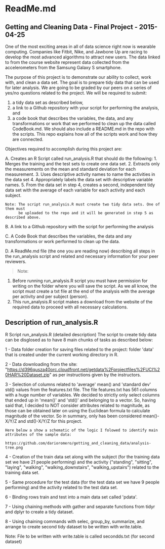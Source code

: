 # ReadMe.md

## Getting and Cleaning Data - Final Project - 2015-04-25

One of the most exciting areas in all of data science right now is wearable computing. Companies like Fitbit, 
Nike, and Jawbone Up are racing to develop the most advanced algorithms to attract new users. The data linked 
to from the course website represent data collected from the accelerometers from the Samsung Galaxy S smartphone.

The purpose of this project is to demonstrate our ability to collect, work with, and clean a data set. The goal is
to prepare tidy data that can be used for later analysis. We are going to be graded by our peers on a series of 
yes/no questions related to the project. We will be required to submit: 
1) a tidy data set as described below, 
2) a link to a Github repository with your script for performing the analysis, and 
3) a code book that describes the variables, the data, and any transformations or work that we performed to 
   clean up the data called CodeBook.md. We should also include a README.md in the repo with the scripts. 
   This repo explains how all of the scripts work and how they are connected. 

Objectives required to accomplish during this project are: 

A.  Creates an R Script called run_analysis.R that should do the following:
    1.  Merges the training and the test sets to create one data set.
    2.  Extracts only the measurements on the mean and standard deviation for each measurement. 
    3.  Uses descriptive activity names to name the activities in the data set
    4.  Appropriately labels the data set with descriptive variable names. 
    5.  From the data set in step 4, creates a second, independent tidy data set with the average 
        of each variable for each activity and each subject.
    
    Note: The script run_analysis.R must create two tidy data sets. One of them must 
          be uploaded to the repo and it will be generated in step 5 as described above.

B.  A link to a Github repository with the script for performing the analysis

C.  A Code Book that describes the variables, the data and any transformations or work performed to
    clean up the data.

D.  A ReadMe.md file (the one you are reading now) describing all steps in the run_analysis script and
    related and necessary information for your peer reviewers.

> Note: 
  1. Before running run_analysis.R script you must have permission for writing on the folder where
     you will save the script. As we all know, the script must create a txt file at the end of the
     analysis with the average per activity and per subject (person).
  2. This run_analysis.R script makes a download from the website of the required data to proceed with
     all necessary calculations.

## Description of run_analysis.R

R Script run_analysis.R (detailed description)
The script to create tidy data can be disglosed as to have 8 main chunks of tasks as described below:

1 - Data folder creation for saving files related to the project: folder 'data' that is created under
    the current working directory in R.

2 - Data downloading from the site: 
    "https://d396qusza40orc.cloudfront.net/getdata%2Fprojectfiles%2FUCI%20HAR%20Dataset.zip"
    as per instructions given by the instructors.

3 - Selection of columns related to 'average' mean() and 'standard dev' std() values from the features.txt 
    file. The file features.txt has 561 columns with a huge number of variables. We decided to strictly 
    only select columns that ended up in 'mean()' and 'std()' and belonging to a vector. 
    So, having said that, I decided to NOT consider attributes related to magnitude, as those can be obtained
    later on using the Euclidean formula to calculate magnitude of the vector. So in summary, only has been
    considered mean()-X/Y/Z and std()-X/Y/Z for this project.
    
    Here below a show a schematic of the logic I folowed to identify main attributes of the sample data:
    
    https://github.com/darioromero/getting_and_cleaning_data/analysis-tree.png

4 - Creation of the train data set along with the subject (for the training data set we have 21 people performing) 
    and the activity ("standing", "sitting", "laying", "walking", "walking_downstairs", "walking_upstairs") 
    related to the training data set.

5 - Same procedure for the test data (for the test data set we have 9 people performing) and the activity 
    related to the test data set.

6 - Binding rows train and test into a main data set called 'pdata'.

7 - Using chaining methods with gather and separate functions from tidyr and dplyr to create a tidy dataset.

8 - Using chaining commands with selec, group_by, summarize, and arrange to create second tidy dataset to 
    be written with write.table.

Note: File to be written with write.table is called secondds.txt (for second dataset)

